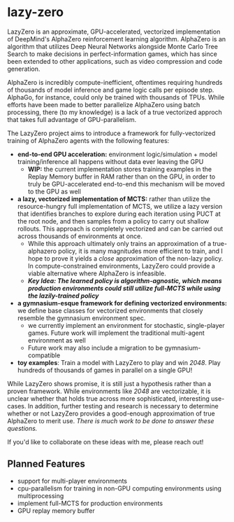# lazy-zero

LazyZero is an approximate, GPU-accelerated, vectorized implementation of DeepMind's AlphaZero reinforcement learning algorithm. AlphaZero is an algorithm that utilizes Deep Neural Networks alongside Monte Carlo Tree Search to make decisions in perfect-information games, which has since been extended to other applications, such as video compression and code generation. 

AlphaZero is incredibly compute-inefficient, oftentimes requiring hundreds of thousands of model inference and game logic calls per episode step. AlphaGo, for instance, could only be trained with thousands of TPUs. While efforts have been made to better parallelize AlphaZero using batch processing, there (to my knowledge) is a lack of a true vectorized approch that takes full advantage of GPU-parallelism. 

The LazyZero project aims to introduce a framework for fully-vectorized training of AlphaZero agents with the following features:
* __end-to-end GPU acceleration:__ environment logic/simulation + model training/inference all happens without data ever leaving the GPU
    * __WIP:__ the current implementation stores training examples in the Replay Memory buffer in RAM rather than on the GPU, in order to truly be GPU-accelerated end-to-end this mechanism will be moved to the GPU as well
* __a lazy, vectorized implementation of MCTS:__ rather than utilize the resource-hungry full implementation of MCTS, we utilize a lazy version that identifies branches to explore during each iteration using PUCT at the root node, and then samples from a policy to carry out shallow rollouts. This approach is completely vectorized and can be carried out across thousands of environments at once. 
    * While this approach ultimately only trains an approximation of a true-alphazero policy, it is many magnitudes more efficient to train, and I hope to prove it yields a *close* approximation of the non-lazy policy. In compute-constrained environments, LazyZero could provide a viable alternative where AlphaZero is infeasible.
    * *__Key Idea: The learned policy is algorithm-agnostic, which means production environments could still utilize full-MCTS while using the lazily-trained policy__*
* __a gymnasium-esque framework for defining vectorized environments:__ we define base classes for vectorized environments that closely resemble the gymnasium environment spec. 
    * we currently implement an environment for stochastic, single-player games. Future work will implement the traditional multi-agent environment as well
    * Future work may also include a migration to be gymnasium-compatible
* __toy examples__: Train a model with LazyZero to play and win *2048*. Play hundreds of thousands of games in parallel on a single GPU!

While LazyZero shows promise, it is still just a hypothesis rather than a proven framework. While environments like *2048* are vectorizable, it is unclear whether that holds true across more sophisticated, interesting use-cases. In addition, further testing and research is necessary to determine whether or not LazyZero provides a good-enough approximation of true AlphaZero to merit use. *There is much work to be done to answer these questions.*

If you'd like to collaborate on these ideas with me, please reach out! 


## Planned Features
* support for multi-player environments
* cpu-parallelism for training in non-GPU computing environments using multiprocessing
* implement full-MCTS for production environments
* GPU replay memory buffer